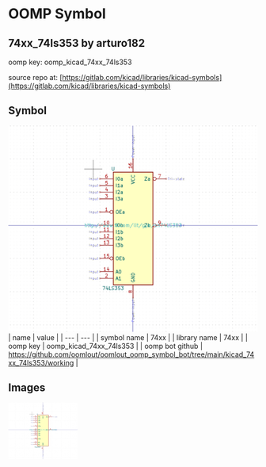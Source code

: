 # OOMP Symbol  
## 74xx_74ls353  by arturo182  
  
oomp key: oomp_kicad_74xx_74ls353  
  
source repo at: [https://gitlab.com/kicad/libraries/kicad-symbols](https://gitlab.com/kicad/libraries/kicad-symbols)  
## Symbol  
  
[![working.png](working_600.png)](working.png)  
| name | value | 
| --- | --- | 
| symbol name | 74xx | 
| library name | 74xx | 
| oomp key | oomp_kicad_74xx_74ls353 | 
| oomp bot github | https://github.com/oomlout/oomlout_oomp_symbol_bot/tree/main/kicad_74xx_74ls353/working | 
## Images  
  
[![working.png](working_140.png)](working.png)  
